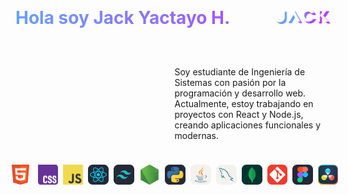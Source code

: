<h1 class="h1" style="display:flex; justify-content: space-between;  align-items: center;background: linear-gradient(to right, #67A1FE, #BD34FE);
      -webkit-background-clip: text;
      -webkit-text-fill-color: transparent;
      font-weight: bold;">
    <p>Hola soy Jack Yactayo H.<p>
    <img src="./img/jack-logo.png" style="width:5.6rem; height:1.5rem">
</h1>

<div style="display: flex; 
      align-items: center; 
      justify-content: space-around;
      width:100%; 
      gap:5px;">
    <img src="./img/logo-jack-gif.gif" style="width: 50%; border-radius: 10px" alt="">
    <p style="width:50%;
    max-width:20rem;">Soy estudiante de Ingeniería de Sistemas con pasión por la programación y desarrollo web. Actualmente, estoy trabajando en proyectos con React y Node.js, creando aplicaciones funcionales y modernas.</p>
</div>
<div style="margin-top:1.5rem;display:flex; justify-content:center; gap:8px">
    <img src="./img/icon/HTML5_logo_and_wordmark.svg.png" >
    <img src="./img/icon/Official_CSS_Logo.svg.png" >
    <img src="./img/icon/JavaScript-logo.png" >
    <img src="./img/icon/skill-icons--react-dark 1.png" >
    <img src="./img/icon/skill-icons--tailwindcss-dark 1.png" >
    <img src="./img/icon/devicon--nodejs 1.png" >
    <img src="./img/icon/skill-icons--python-dark 1.png" >
    <img src="./img/icon/skill-icons--java-light 1.png" >
    <img src="./img/icon/skill-icons--mysql-light 1.png" >
    <img src="./img/icon/skill-icons--mongodb 1.png" >
    <img src="./img/icon/skill-icons--git 1.png" >
    <img src="./img/icon/skill-icons--figma-dark 1.png" >
    <img src="./img/icon/DaVinci_Resolve_Studio 1.png" >
</div>
<!--
**JackYactayoHuarcaya/JackYactayoHuarcaya** is a ✨ _special_ ✨ repository because its `README.md` (this file) appears on your GitHub profile.

Here are some ideas to get you started:

- 🔭 I’m currently working on ...
- 🌱 I’m currently learning ...
- 👯 I’m looking to collaborate on ...
- 🤔 I’m looking for help with ...
- 💬 Ask me about ...
- 📫 How to reach me: ...
- 😄 Pronouns: ...
- ⚡ Fun fact: ...
-->
